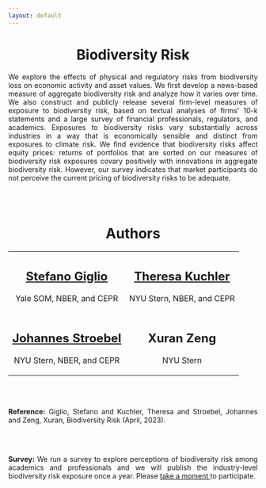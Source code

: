 ```yaml
---
layout: default
---
```



 <center> <h1>Biodiversity Risk</h1> </center>
 
<p align="justify">
 We explore the effects of physical and regulatory risks from biodiversity loss on economic activity and asset values. We first develop a news-based measure of aggregate biodiversity risk and analyze how it varies over time. We also construct and publicly release several firm-level measures of exposure to biodiversity risk, based on textual analyses of firms' 10-k statements and a large survey of financial professionals, regulators, and academics. Exposures to biodiversity risks vary substantially across industries in a way that is economically sensible and distinct from exposures to climate risk. We find evidence that biodiversity risks affect equity prices: returns of portfolios that are sorted on our measures of biodiversity risk exposures covary positively with innovations in aggregate biodiversity risk. However, our survey indicates that market participants do not perceive the current pricing of biodiversity risks to be adequate.  
</p>
<br/>
<br/>

 <center> <h1>Authors</h1> </center>
 <center>
<table border="0">
 <tr>
    <td><center> <h2><a href="https://sites.google.com/view/stefanogiglio/" target="_blank">Stefano Giglio</a></h2><p>Yale SOM, NBER, and CEPR</p></center></td>
    <td><center> <h2><a href="https://pages.stern.nyu.edu/~tkuchler/index.html?_ga=2.145858871.2063155863.1679936500-1368839477.1659464395" target="_blank">Theresa Kuchler</a></h2><p>NYU Stern, NBER, and CEPR</p></center></td>
 </tr>
 <tr>
    <td><center> <h2><a href="https://pages.stern.nyu.edu/~jstroebe/" target="_blank">Johannes Stroebel</a></h2><p>NYU Stern, NBER, and CEPR</p></center></td>
    <td> <center> <h2>Xuran Zeng</h2><p>NYU Stern</p></center></td>
 </tr>
</table>
 </center>


<br/>
<br/>
<p align="justify">
 <strong>Reference:</strong> Giglio, Stefano and Kuchler, Theresa and Stroebel, Johannes and Zeng, Xuran, Biodiversity Risk (April, 2023). 
</p>
<br/>
<br/>

<p align="justify">
 <strong>Survey:</strong> We run a survey to explore perceptions of biodiversity risk among academics and professionals and we will publish the industry-level biodiversity risk exposure once a year. Please <a target="_blank" href="https://nyu.qualtrics.com/jfe/form/SV_8cXhgEcbm8bP54i?Q_DL=Vib1IkknPX3J2ou_8cXhgEcbm8bP54i_CGC_Jfp4KqjBevCJbGd&Q_CHL=email"> take a moment </a> to participate.
 </p>
